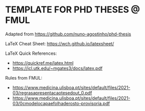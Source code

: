 # TEMPLATE FOR PHD THESES @ FMUL

Adapted from https://github.com/nuno-agostinho/phd-thesis

LaTeX Cheat Sheet: https://wch.github.io/latexsheet/

LaTeX Quick References: 

- https://quickref.me/latex.html
- https://icl.utk.edu/~mgates3/docs/latex.pdf

Rules from FMUL:

- https://www.medicina.ulisboa.pt/sites/default/files/2021-03/regrasapresentacaotesedout_0.pdf
- https://www.medicina.ulisboa.pt/sites/default/files/2021-03/0cmodelocapaefolhaderosto-provisoria.pdf



